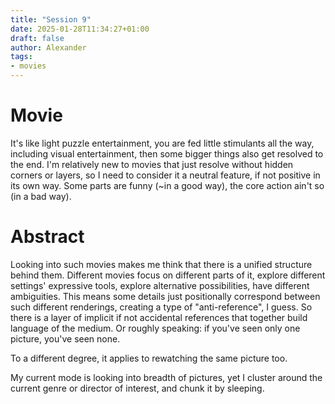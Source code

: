 ```yaml
---
title: "Session 9"
date: 2025-01-28T11:34:27+01:00
draft: false
author: Alexander
tags:
- movies
---
```


# Movie

It's like light puzzle entertainment, you are fed little stimulants all the way, including visual entertainment, then some bigger things also get resolved to the end.
I'm relatively new to movies that just resolve without hidden corners or layers, so I need to consider it a neutral feature, if not positive in its own way.
Some parts are funny (~in a good way), the core action ain't so (in a bad way).

# Abstract

Looking into such movies makes me think that there is a unified structure behind them.
Different movies focus on different parts of it, explore different settings' expressive tools, explore alternative possibilities, have different ambiguities.
This means some details just positionally correspond between such different renderings, creating a type of "anti-reference", I guess.
So there is a layer of implicit if not accidental references that together build language of the medium.
Or roughly speaking: if you've seen only one picture, you've seen none.

To a different degree, it applies to rewatching the same picture too.

My current mode is looking into breadth of pictures, yet I cluster around the current genre or director of interest, and chunk it by sleeping.
